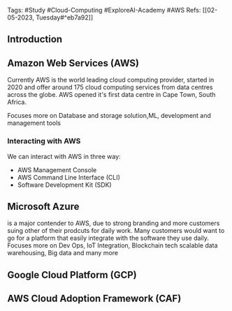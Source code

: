 Tags: #Study #Cloud-Computing #ExploreAI-Academy #AWS
Refs: [[02-05-2023, Tuesday#^eb7a92]]

## Introduction


## Amazon Web Services (AWS)
Currently AWS is the world leading cloud computing provider, started in 2020 and offer around 175 cloud computing services from data centres across the globe. AWS opened it's first data centre in Cape Town, South Africa.

Focuses more on Database and storage solution,ML, development and management tools

### Interacting with AWS
We can interact with AWS in three way:
- AWS Management Console
- AWS Command Line Interface (CLI)
- Software Development Kit (SDK)

## Microsoft Azure
is a major contender to AWS, due to strong branding and more customers suing other of their prodcuts for daily work. Many customers would want to go for a platform that easily integrate with the software they use daily.
Focuses more on Dev Ops, IoT Integration, Blockchain tech scalable data warehousing, Big data and many more

## Google Cloud Platform (GCP)


## AWS Cloud Adoption Framework (CAF)
 
